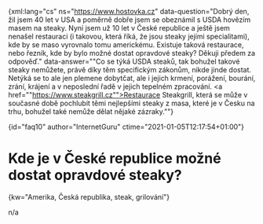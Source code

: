 
{xml:lang="cs" ns="https://www.hostovka.cz" data-question="Dobrý den, žil jsem 40 let v USA a poměrně dobře jsem se obeznámil s USDA hovězím masem na steaky. Nyní jsem už 10 let v České republice a ještě jsem nenašel restauraci (i takovou, která říká, že jsou steaky jejími specialitami), kde by se maso vyrovnalo tomu americkému. Existuje taková restaurace, nebo řezník, kde by bylo možné dostat opravdové steaky? Děkuji předem za odpověď." data-answer=""Co se týká USDA steaků, tak bohužel takové steaky nemůžete, právě díky těm specifickým zákonům, nikde jinde dostat. Netýká se to ale jen plemene dobytčat, ale i jejich krmení, porážení, bourání, zrání, krájení a v neposlední řadě v jejich tepelném zpracování. <a href=""https://www.steakgrill.cz"">Restaurace Steakgrill</a>, která se může v současné době pochlubit těmi nejlepšími steaky z masa, které je v Česku na trhu, bohužel také nemůže dělat nějaké zázraky.""}

{id="faq10" author="InternetGuru" ctime="2021-01-05T12:17:54+01:00"}

# Kde je v České republice možné dostat opravdové steaky?

{kw="Amerika, Česká republika, steak, grilování"}

n/a

